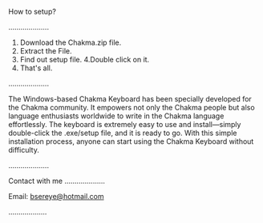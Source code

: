 How to setup?

....................

1. Download the Chakma.zip file.
2. Extract the File.
3. Find out setup file.
4.Double click on it.
5. That's all.

....................
   
The Windows-based Chakma Keyboard has been specially developed for the Chakma community. 
It empowers not only the Chakma people but also language enthusiasts worldwide to write in the Chakma language effortlessly.
The keyboard is extremely easy to use and install—simply double-click the .exe/setup file, and it is ready to go. 
With this simple installation process, anyone can start using the Chakma Keyboard without difficulty.

....................

Contact with me
....................

Email: bsereye@hotmail.com

...................
